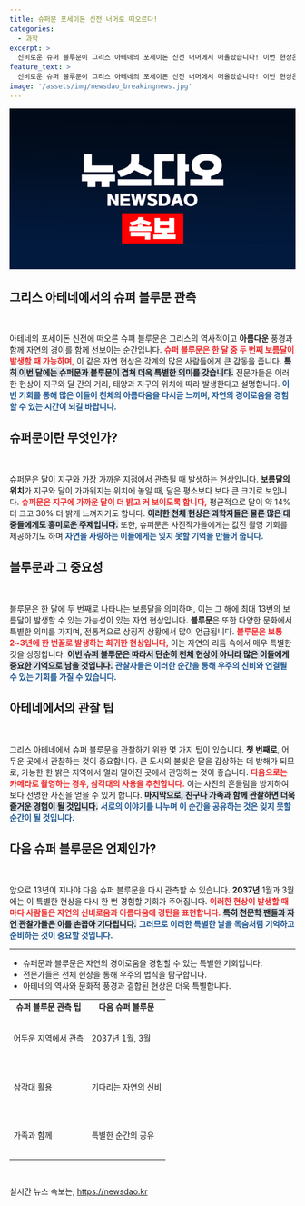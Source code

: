 ```yaml
---
title: 슈퍼문 포세이돈 신전 너머로 떠오르다!
categories:
  - 과학
excerpt: >
  신비로운 슈퍼 블루문이 그리스 아테네의 포세이돈 신전 너머에서 떠올랐습니다! 이번 현상은 2037년까지 다시 볼 수 없는 특별한 순간. 놓치지 마세요!
feature_text: >
  신비로운 슈퍼 블루문이 그리스 아테네의 포세이돈 신전 너머에서 떠올랐습니다! 이번 현상은 2037년까지 다시 볼 수 없는 특별한 순간. 놓치지 마세요!
image: '/assets/img/newsdao_breakingnews.jpg'
---
```


<p><img src="/assets/img/newsdao_breakingnews.jpg" alt="koreaapp 속보" /></p>

<h2 data-ke-size="size26">그리스 아테네에서의 슈퍼 블루문 관측</h2>

<p data-ke-size="size16">&nbsp;</p>

<p data-ke-size="size16">아테네의 포세이돈 신전에 떠오른 슈퍼 블루문은 그리스의 역사적이고 <b>아름다운</b> 풍경과 함께 자연의 경이를 함께 선보이는 순간입니다. <b><span style="color: #ee2323;">슈퍼 블루문은 한 달 중 두 번째 보름달이 발생할 때 가능하며,</span></b> 이 같은 자연 현상은 각계의 많은 사람들에게 큰 감동을 줍니다. <b><span style="background-color: #21538527;">특히 이번 달에는 슈퍼문과 블루문이 겹쳐 더욱 특별한 의미를 갖습니다.</span></b> 전문가들은 이러한 현상이 지구와 달 간의 거리, 태양과 지구의 위치에 따라 발생한다고 설명합니다. <b><span style="color: #1a5490;">이번 기회를 통해 많은 이들이 천체의 아름다움을 다시금 느끼며, 자연의 경이로움을 경험할 수 있는 시간이 되길 바랍니다.</span></b></p>

<h2 data-ke-size="size26">슈퍼문이란 무엇인가?</h2>

<p data-ke-size="size16">&nbsp;</p>

<p data-ke-size="size16">슈퍼문은 달이 지구와 가장 가까운 지점에서 관측될 때 발생하는 현상입니다. <b>보름달의 위치</b>가 지구와 달이 가까워지는 위치에 놓일 때, 달은 평소보다 보다 큰 크기로 보입니다. <b><span style="color: #ee2323;">슈퍼문은 지구에 가까운 달이 더 밝고 커 보이도록 합니다,</span></b> 평균적으로 달이 약 14% 더 크고 30% 더 밝게 느껴지기도 합니다. <b><span style="background-color: #21538527;">이러한 천체 현상은 과학자들은 물론 많은 대중들에게도 흥미로운 주제입니다.</span></b> 또한, 슈퍼문은 사진작가들에게는 값진 촬영 기회를 제공하기도 하며 <b><span style="color: #1a5490;">자연을 사랑하는 이들에게는 잊지 못할 기억을 만들어 줍니다.</span></b></p>

<h2 data-ke-size="size26">블루문과 그 중요성</h2>

<p data-ke-size="size16">&nbsp;</p>

<p data-ke-size="size16">블루문은 한 달에 두 번째로 나타나는 보름달을 의미하며, 이는 그 해에 최대 13번의 보름달이 발생할 수 있는 가능성이 있는 자연 현상입니다. <b>블루문</b>은 또한 다양한 문화에서 특별한 의미를 가지며, 전통적으로 상징적 상황에서 많이 언급됩니다. <b><span style="color: #ee2323;">블루문은 보통 2~3년에 한 번꼴로 발생하는 희귀한 현상입니다,</span></b> 이는 자연의 리듬 속에서 매우 특별한 것을 상징합니다. <b><span style="background-color: #21538527;">이번 슈퍼 블루문은 따라서 단순히 천체 현상이 아니라 많은 이들에게 중요한 기억으로 남을 것입니다.</span></b> <b><span style="color: #1a5490;">관찰자들은 이러한 순간을 통해 우주의 신비와 연결될 수 있는 기회를 가질 수 있습니다.</span></b></p>

<h2 data-ke-size="size26">아테네에서의 관찰 팁</h2>

<p data-ke-size="size16">&nbsp;</p>

<p data-ke-size="size16">그리스 아테네에서 슈퍼 블루문을 관찰하기 위한 몇 가지 팁이 있습니다. <b>첫 번째로</b>, 어두운 곳에서 관찰하는 것이 중요합니다. 큰 도시의 불빛은 달을 감상하는 데 방해가 되므로, 가능한 한 밝은 지역에서 멀리 떨어진 곳에서 관망하는 것이 좋습니다. <b><span style="color: #ee2323;">다음으로는 카메라로 촬영하는 경우, 삼각대의 사용을 추천합니다.</span></b> 이는 사진의 흔들림을 방지하여 보다 선명한 사진을 얻을 수 있게 합니다. <b><span style="background-color: #21538527;">마지막으로, 친구나 가족과 함께 관찰하면 더욱 즐거운 경험이 될 것입니다.</span></b> <b><span style="color: #1a5490;">서로의 이야기를 나누며 이 순간을 공유하는 것은 잊지 못할 순간이 될 것입니다.</span></b></p>

<h2 data-ke-size="size26">다음 슈퍼 블루문은 언제인가?</h2>

<p data-ke-size="size16">&nbsp;</p>

<p data-ke-size="size16">앞으로 13년이 지나야 다음 슈퍼 블루문을 다시 관측할 수 있습니다. <b>2037년</b> 1월과 3월에는 이 특별한 현상을 다시 한 번 경험할 기회가 주어집니다. <b><span style="color: #ee2323;">이러한 현상이 발생할 때마다 사람들은 자연의 신비로움과 아름다움에 경탄을 표현합니다.</span></b> <b><span style="background-color: #21538527;">특히 천문학 팬들과 자연 관찰가들은 이를 손꼽아 기다립니다.</span></b> <b><span style="color: #1a5490;">그러므로 이러한 특별한 날을 목숨처럼 기억하고 준비하는 것이 중요할 것입니다.</span></b></p>

<hr />

<ul>
<li>슈퍼문과 블루문은 자연의 경이로움을 경험할 수 있는 특별한 기회입니다.</li>
<li>전문가들은 천체 현상을 통해 우주의 법칙을 탐구합니다.</li>
<li>아테네의 역사와 문화적 풍경과 결합된 현상은 더욱 특별합니다.</li>
</ul>

<table style="width: 100%; border-collapse: collapse;">
<tr>
<td style="text-align: center; height: 17px;"><b>슈퍼 블루문 관측 팁</b></td>
<td style="text-align: center; height: 17px;"><b>다음 슈퍼 블루문</b></td>
</tr>
<tr>
<td style="height: 80px;">어두운 지역에서 관측</td>
<td style="height: 80px;">2037년 1월, 3월</td>
</tr>
<tr>
<td style="height: 80px;">삼각대 활용</td>
<td style="height: 80px;">기다리는 자연의 신비</td>
</tr>
<tr>
<td style="height: 80px;">가족과 함께</td>
<td style="height: 80px;">특별한 순간의 공유</td>
</tr>
</table>

<p data-ke-size="size16">&nbsp;</p>
실시간 뉴스 속보는, <a href="https://newsdao.kr" rel="dofollow">https://newsdao.kr</a>



